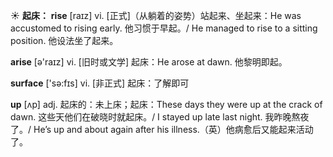 ☀ <span class="category">**起床：**</span>
<span class="vocabulary">**rise**</span> [raɪz] 
<span class="definition">vi. [正式]（从躺着的姿势）站起来、坐起来：</span>He was accustomed to rising early. 他习惯于早起。/ He managed to rise to a sitting position. 他设法坐了起来。

<span class="vocabulary">**arise**</span> [ə'raɪz] 
<span class="definition">vi. [旧时或文学] 起床：</span>He arose at dawn. 他黎明即起。

<span class="vocabulary">**surface**</span> ['sə:fɪs] 
<span class="definition">vi. [非正式] 起床：</span>了解即可

<span class="vocabulary">**up**</span> [ʌp] 
<span class="definition">adj. 起床的：未上床；起床：</span>These days they were up at the crack of dawn. 这些天他们在破晓时就起床。/ I stayed up late last night. 我昨晚熬夜了。/ He’s up and about again after his illness.（英）他病愈后又能起来活动了。
